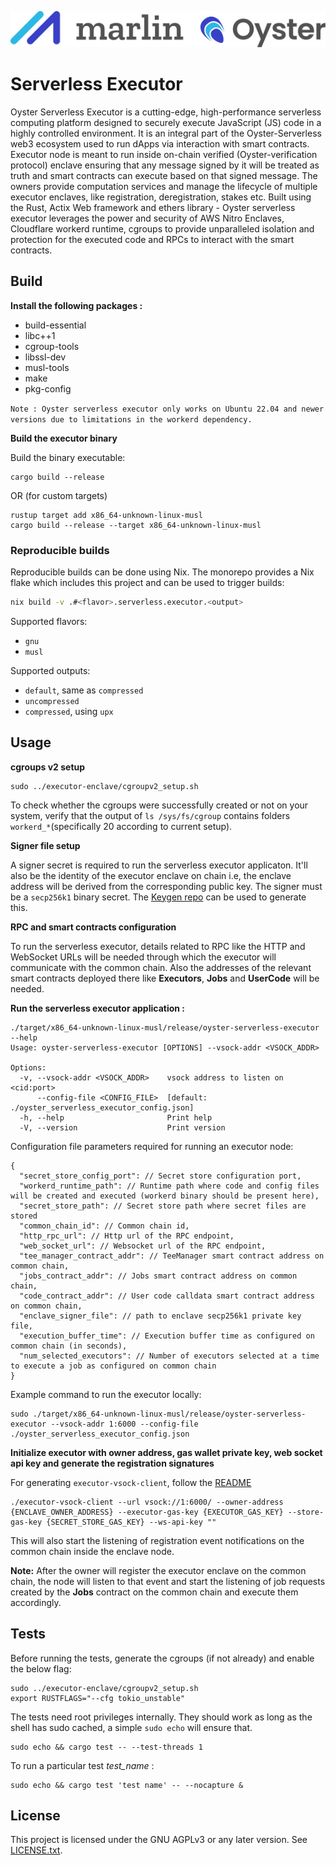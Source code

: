 ![Marlin Oyster Logo](./logo.svg)

# Serverless Executor

Oyster Serverless Executor is a cutting-edge, high-performance serverless computing platform designed to securely execute JavaScript (JS) code in a highly controlled environment. It is an integral part of the Oyster-Serverless web3 ecosystem used to run dApps via interaction with smart contracts. Executor node is meant to run inside on-chain verified (Oyster-verification protocol) enclave ensuring that any message signed by it will be treated as truth and smart contracts can execute based on that signed message. The owners provide computation services and manage the lifecycle of multiple executor enclaves, like registration, deregistration, stakes etc. Built using the Rust, Actix Web framework and ethers library - Oyster serverless executor leverages the power and security of AWS Nitro Enclaves, Cloudflare workerd runtime, cgroups to provide unparalleled isolation and protection for the executed code and RPCs to interact with the smart contracts.

## Build

<b>Install the following packages : </b>

* build-essential
* libc++1
* cgroup-tools
* libssl-dev
* musl-tools
* make
* pkg-config

`Note : Oyster serverless executor only works on Ubuntu 22.04 and newer versions due to limitations in the workerd dependency.`

<b> Build the executor binary </b>

Build the binary executable:
```
cargo build --release
```
OR (for custom targets)
```
rustup target add x86_64-unknown-linux-musl
cargo build --release --target x86_64-unknown-linux-musl
```

### Reproducible builds

Reproducible builds can be done using Nix. The monorepo provides a Nix flake which includes this project and can be used to trigger builds:

```bash
nix build -v .#<flavor>.serverless.executor.<output>
```

Supported flavors:
- `gnu`
- `musl`

Supported outputs:
- `default`, same as `compressed`
- `uncompressed`
- `compressed`, using `upx`

## Usage

<b>cgroups v2 setup</b>
```
sudo ../executor-enclave/cgroupv2_setup.sh
```
To check whether the cgroups were successfully created or not on your system, verify that the output of `ls /sys/fs/cgroup` contains folders `workerd_*`(specifically 20 according to current setup).

<b>Signer file setup</b>

A signer secret is required to run the serverless executor applicaton. It'll also be the identity of the executor enclave on chain i.e, the enclave address will be derived from the corresponding public key. The signer must be a `secp256k1` binary secret.
The <a href="https://github.com/marlinprotocol/oyster-monorepo/tree/master/initialization/keygen">Keygen repo</a> can be used to generate this.

<b> RPC and smart contracts configuration</b>

To run the serverless executor, details related to RPC like the HTTP and WebSocket URLs will be needed through which the executor will communicate with the common chain. Also the addresses of the relevant smart contracts deployed there like **Executors**, **Jobs** and **UserCode** will be needed.

<b>Run the serverless executor application :</b>

```
./target/x86_64-unknown-linux-musl/release/oyster-serverless-executor --help
Usage: oyster-serverless-executor [OPTIONS] --vsock-addr <VSOCK_ADDR>

Options:
  -v, --vsock-addr <VSOCK_ADDR>    vsock address to listen on <cid:port>
      --config-file <CONFIG_FILE>  [default: ./oyster_serverless_executor_config.json]
  -h, --help                       Print help
  -V, --version                    Print version
```
Configuration file parameters required for running an executor node:
```
{
  "secret_store_config_port": // Secret store configuration port,
  "workerd_runtime_path": // Runtime path where code and config files will be created and executed (workerd binary should be present here),
  "secret_store_path": // Secret store path where secret files are stored
  "common_chain_id": // Common chain id,
  "http_rpc_url": // Http url of the RPC endpoint,
  "web_socket_url": // Websocket url of the RPC endpoint,
  "tee_manager_contract_addr": // TeeManager smart contract address on common chain,
  "jobs_contract_addr": // Jobs smart contract address on common chain,
  "code_contract_addr": // User code calldata smart contract address on common chain,
  "enclave_signer_file": // path to enclave secp256k1 private key file,
  "execution_buffer_time": // Execution buffer time as configured on common chain (in seconds),
  "num_selected_executors": // Number of executors selected at a time to execute a job as configured on common chain
}
```
Example command to run the executor locally:
```
sudo ./target/x86_64-unknown-linux-musl/release/oyster-serverless-executor --vsock-addr 1:6000 --config-file ./oyster_serverless_executor_config.json
```

<b> Initialize executor with owner address, gas wallet private key, web socket api key and generate the registration signatures </b>

For generating `executor-vsock-client`, follow the [README](../http-on-vsock-client/README.md)
```shell
./executor-vsock-client --url vsock://1:6000/ --owner-address {ENCLAVE_OWNER_ADDRESS} --executor-gas-key {EXECUTOR_GAS_KEY} --store-gas-key {SECRET_STORE_GAS_KEY} --ws-api-key ""
```
This will also start the listening of registration event notifications on the common chain inside the enclave node.

**Note:** After the owner will register the executor enclave on the common chain, the node will listen to that event and start the listening of job requests created by the **Jobs** contract on the common chain and execute them accordingly.

## Tests

Before running the tests, generate the cgroups (if not already) and enable the below flag:
```
sudo ../executor-enclave/cgroupv2_setup.sh
export RUSTFLAGS="--cfg tokio_unstable"
```
The tests need root privileges internally. They should work as long as the shell has sudo cached, a simple `sudo echo` will ensure that.
```
sudo echo && cargo test -- --test-threads 1
```
To run a particular test *test_name* :
```
sudo echo && cargo test 'test name' -- --nocapture &
```

## License

This project is licensed under the GNU AGPLv3 or any later version. See [LICENSE.txt](./LICENSE.txt).
